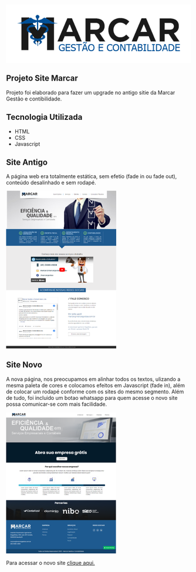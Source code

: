 <img align="middle" src="https://github.com/HSanttus/projeto-marcar/blob/main/img/Logo%20Marcar.png">


## Projeto Site Marcar
Projeto foi elaborado para fazer um upgrade no antigo sitie da Marcar Gestão e contibilidade.

## Tecnologia Utilizada

* HTML
* CSS
* Javascript

## Site Antigo
A página web era totalmente estática, sem efetio (fade in ou fade out), conteúdo desalinhado e sem rodapé.

<img width=300px src="https://github.com/HSanttus/projeto-marcar/blob/main/img/website-marcar-antigo.png">

## Site Novo
A nova página, nos preocupamos em alinhar todos os textos, ulizando a mesma paleta de cores e colocamos efeitos em Javascript (fade in), além de colocar um rodapé conforme com os sites do mesmo segmento. Além de tudo, foi incluido um botao whatsapp para quem acesse o novo site possa comunicar-se com mais facilidade.

<img width=300px src="https://github.com/HSanttus/projeto-marcar/blob/main/img/website-marcar-novo.png">


Para acessar o novo site <a href="https://hsanttus.github.io/projeto-marcar/" target="_blank"> clique aqui.</a>
